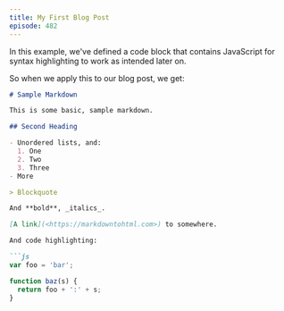 ```yaml
---
title: My First Blog Post
episode: 482
---
```


In this example, we've defined a code block that contains JavaScript for syntax highlighting to work as intended later on.

So when we apply this to our blog post, we get:

```markdown
# Sample Markdown

This is some basic, sample markdown.

## Second Heading

- Unordered lists, and:
  1. One
  2. Two
  3. Three
- More

> Blockquote

And **bold**, _italics_.

[A link](<https://markdowntohtml.com>) to somewhere.

And code highlighting:

```js
var foo = 'bar';

function baz(s) {
  return foo + ':' + s;
}
```